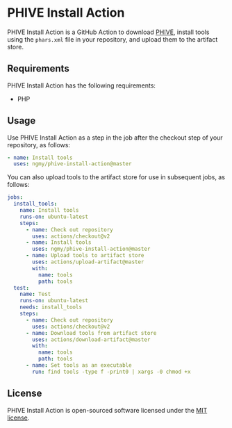 # PHIVE Install Action
PHIVE Install Action is a GitHub Action to download [PHIVE](https://phar.io/), install tools using the `phars.xml` file in your repository, and upload them to the artifact store.

## Requirements
PHIVE Install Action has the following requirements:

* PHP

## Usage
Use PHIVE Install Action as a step in the job after the checkout step of your repository, as follows:
```yaml
- name: Install tools
  uses: ngmy/phive-install-action@master
```

You can also upload tools to the artifact store for use in subsequent jobs, as follows:
```yaml
jobs:
  install_tools:
    name: Install tools
    runs-on: ubuntu-latest
    steps:
      - name: Check out repository
        uses: actions/checkout@v2
      - name: Install tools
        uses: ngmy/phive-install-action@master
      - name: Upload tools to artifact store
        uses: actions/upload-artifact@master
        with:
          name: tools
          path: tools
  test:
    name: Test
    runs-on: ubuntu-latest
    needs: install_tools
    steps:
      - name: Check out repository
        uses: actions/checkout@v2
      - name: Download tools from artifact store
        uses: actions/download-artifact@master
        with:
          name: tools
          path: tools
      - name: Set tools as an executable
        run: find tools -type f -print0 | xargs -0 chmod +x
```

## License
PHIVE Install Action is open-sourced software licensed under the [MIT license](http://opensource.org/licenses/MIT).
